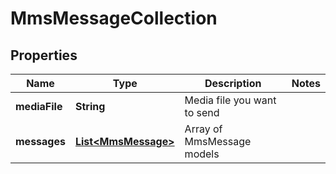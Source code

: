 
# MmsMessageCollection

## Properties
Name | Type | Description | Notes
------------ | ------------- | ------------- | -------------
**mediaFile** | **String** | Media file you want to send | 
**messages** | [**List&lt;MmsMessage&gt;**](MmsMessage.md) | Array of MmsMessage models | 



